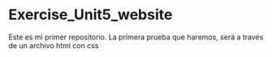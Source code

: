 # Exercise_Unit5_website
Este es mi primer repositorio.
La primera prueba que haremos, será a través de un archivo html con css
